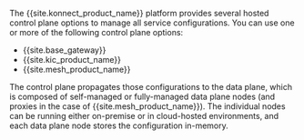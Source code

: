 <!-- Used in Konnect Architecture and Konnect Getting Started Overview-->
The {{site.konnect_product_name}} platform provides several hosted control plane options 
to manage all service configurations. You can use one or more of the following control plane options:
* {{site.base_gateway}}
* {{site.kic_product_name}} 
* {{site.mesh_product_name}}

The control plane propagates those configurations to
the data plane, which is composed of self-managed or fully-managed data plane 
nodes (and proxies in the case of {{site.mesh_product_name}}). The individual nodes can be running either on-premise or in 
cloud-hosted environments, and each data plane node stores the configuration 
in-memory. 
